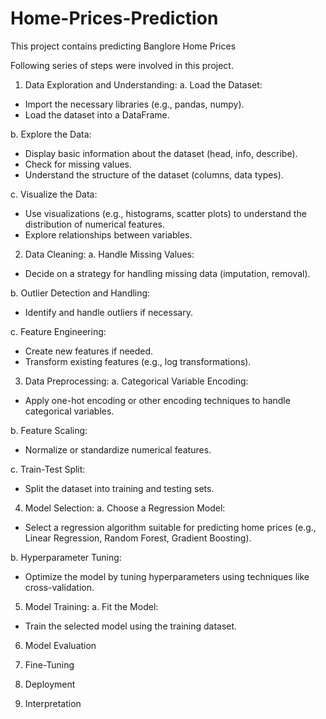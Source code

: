 # Home-Prices-Prediction
This project contains predicting  Banglore Home Prices

Following series of steps were involved in this project. 

1. Data Exploration and Understanding:
a. Load the Dataset:
- Import the necessary libraries (e.g., pandas, numpy).
- Load the dataset into a DataFrame.

b. Explore the Data:
- Display basic information about the dataset (head, info, describe).
- Check for missing values.
- Understand the structure of the dataset (columns, data types).

c. Visualize the Data:
- Use visualizations (e.g., histograms, scatter plots) to understand the distribution of numerical features.
- Explore relationships between variables.

2. Data Cleaning:
a. Handle Missing Values:
- Decide on a strategy for handling missing data (imputation, removal).

b. Outlier Detection and Handling:
- Identify and handle outliers if necessary.

c. Feature Engineering:
- Create new features if needed.
- Transform existing features (e.g., log transformations).

3. Data Preprocessing:
a. Categorical Variable Encoding:
- Apply one-hot encoding or other encoding techniques to handle categorical variables.

b. Feature Scaling:
- Normalize or standardize numerical features.

c. Train-Test Split:
- Split the dataset into training and testing sets.

4. Model Selection:
a. Choose a Regression Model:
- Select a regression algorithm suitable for predicting home prices (e.g., Linear Regression, Random Forest, Gradient Boosting).

b. Hyperparameter Tuning:
- Optimize the model by tuning hyperparameters using techniques like cross-validation.

5. Model Training:
a. Fit the Model:
- Train the selected model using the training dataset.

6. Model Evaluation

7. Fine-Tuning

8. Deployment

9. Interpretation
